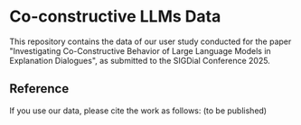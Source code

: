 # Co-constructive LLMs Data

This repository contains the data of our user study conducted for the paper "Investigating Co-Constructive Behavior of Large Language Models in Explanation Dialogues", as submitted to the SIGDial Conference 2025.

## Reference
If you use our data, please cite the work as follows: (to be published)
